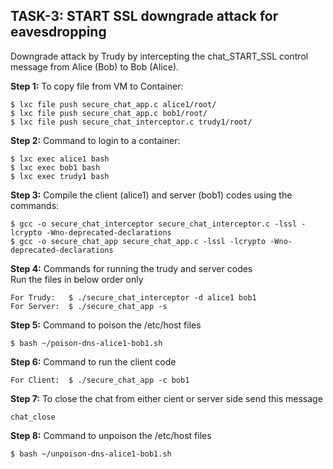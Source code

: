 **TASK-3:  START SSL downgrade attack for eavesdropping** 
---
Downgrade attack by Trudy by intercepting the chat_START_SSL control message from Alice
(Bob) to Bob (Alice).


**Step 1:** To copy file from VM to Container:  
```console
$ lxc file push secure_chat_app.c alice1/root/  
$ lxc file push secure_chat_app.c bob1/root/  
$ lxc file push secure_chat_interceptor.c trudy1/root/ 
```

**Step 2:** Command to login to a container:  
```console
$ lxc exec alice1 bash  
$ lxc exec bob1 bash  
$ lxc exec trudy1 bash
```

**Step 3:** Compile the client (alice1) and server (bob1) codes using the commands:
```console
$ gcc -o secure_chat_interceptor secure_chat_interceptor.c -lssl -lcrypto -Wno-deprecated-declarations
$ gcc -o secure_chat_app secure_chat_app.c -lssl -lcrypto -Wno-deprecated-declarations
```  

**Step 4:** Commands for running the trudy and server codes  
Run the files in below order only
 ```console
For Trudy:   $ ./secure_chat_interceptor -d alice1 bob1
For Server:  $ ./secure_chat_app -s  
```

**Step 5:** Command to poison the /etc/host files  
```console
$ bash ~/poison-dns-alice1-bob1.sh
```

**Step 6:** Command to run the client code
 ```console
For Client:  $ ./secure_chat_app -c bob1
```   

**Step 7:** To close the chat from either cient or server side send this message  
```console
chat_close
```  

**Step 8:** Command to unpoison the /etc/host files  
```console
$ bash ~/unpoison-dns-alice1-bob1.sh
```



